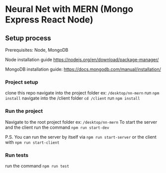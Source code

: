 # Neural Net with MERN (Mongo Express React Node)

## Setup process

Prerequisites: Node, MongoDB

Node installation guide
https://nodejs.org/en/download/package-manager/

MongoDB installation guide:
https://docs.mongodb.com/manual/installation/

### Project setup

clone this repo
navigate into the project folder ex: `/desktop/nn-mern`
run `npm install`
navigate into the /client folder `cd /client`
run `npm install`

### Run the project
Navigate to the root project folder ex: `/desktop/nn-mern`
To start the server and the client run the command `npm run start-dev`

P.S.
You can run the server by itself via `npm run start-server` or the client with `npm run start-client`

### Run tests
run the command `npm run test`
